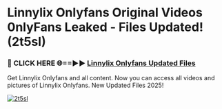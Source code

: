 # Linnylix Onlyfans Original Videos 0nlyFans Leaked - Files Updated! (2t5sl)

<h3>🔴 CLICK HERE 🌐==►► <a href="https://tinyurl.com/ehrbuxhb" rel="nofollow">Linnylix Onlyfans Updated Files</a></h3>

Get Linnylix Onlyfans and all content. Now you can access all videos and pictures of Linnylix Onlyfans. New Updated Files 2025!

[![2t5sl](https://i.imgur.com/lVYEuWS.gif)](https://tinyurl.com/ehrbuxhb)
